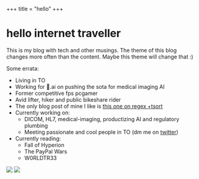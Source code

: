 +++
title = "hello"
+++

# hello internet traveller

This is my blog with tech and other musings. The theme of this blog changes
more often than the content. Maybe this theme will change that :)

Some errata:

- Living in TO
- Working for 🐇.ai on pushing the sota for medical imaging AI
- Former competitive fps pcgamer
- Avid lifter, hiker and public bikeshare rider
- The only blog post of mine I like is [this one on regex +tsort](http://danielcardoza.com/regex-pathfinding/)
- Currently working on:
  - DICOM, HL7, medical-imaging, productizing AI and regulatory plumbing
  - Meeting passionate and cool people in TO (dm me on [twitter](https://x.com/_dcardoza))
- Currently reading:
  - Fall of Hyperion
  - The PayPal Wars
  - W0RLDTR33

![](/images/me3.jpg)
![](/images/young_me_3.png)
